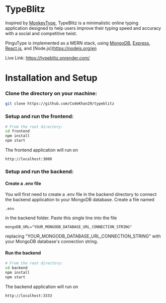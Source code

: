 # TypeBlitz

Inspired by [MonkeyType](https://monkeytype.com), TypeBlitz is a minimalistic online typing application designed to help users improve their typing speed and accuracy with a social and competitive twist. 

PinguType is implemented as a MERN stack, using [MongoDB](https://www.mongodb.com/), [Express](https://expressjs.com/), [React.js](https://react.dev/), and [Node.js](https://nodejs.org/en

Live Link: https://typeblitz.onrender.com/

# Installation and Setup

### Clone the directory on your machine:

```bash
git clone https://github.com/CodeKhan29/typeblitz
```

### Setup and run the frontend:
```bash
# From the root directory:
cd frontend
npm install
npm start
```
The frontend application will run on 
```
http://localhost:3000
```

### Setup and run the backend:
#### Create a .env file
You will first need to create a .env file in the backend directory to connect the backend application to your MongoDB database. Create a file named 
```
.env
```
in the backend folder. Paste this single line into the file
``` 
mongoDB_URL="YOUR_MONGODB_DATABASE_URL_CONNECTION_STRING"
```
replacing "YOUR_MONGODB_DATABASE_URL_CONNECTION_STRING" with your MongoDB database's connection string.

#### Run the backend
```bash
# From the root directory:
cd backend
npm install
npm start
```
The backend application will run on 
```
http://localhost:3333
```
